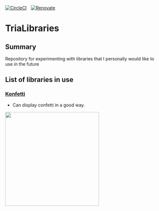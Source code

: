 [![CircleCI](https://circleci.com/gh/circleci/circleci-docs.svg?style=svg)](https://https://github.com/kosenda/TriaLibraries)　[![Renovate](https://img.shields.io/badge/renovate-enabled-brightgreen.svg?style=flat)](https://renovatebot.com)　

# TriaLibraries

## Summary
Repository for experimenting with libraries that I personally would like to use in the future


## List of libraries in use

### [Konfetti](https://github.com/DanielMartinus/Konfetti)
- Can display confetti in a good way.


<img src="https://github.com/kosenda/TriaLibraries/assets/60963155/eedc2701-a1a7-47da-aee8-fc14ca05b2bf" width="300">
